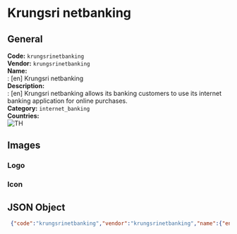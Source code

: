 # Krungsri netbanking 
## General 
**Code:** `krungsrinetbanking`  
**Vendor:** `krungsrinetbanking`  
**Name:**  
:	[en] Krungsri netbanking  
**Description:**  
: [en] Krungsri netbanking allows its banking customers to use its internet banking application for online purchases.  
**Category:** `internet_banking`  
**Countries:**  
![TH](https://cdnjs.cloudflare.com/ajax/libs/flag-icon-css/3.3.0/flags/4x3/TH.svg#w24)  
 
## Images 
### Logo 
### Icon 
## JSON Object 
```json
 {"code":"krungsrinetbanking","vendor":"krungsrinetbanking","name":{"en":"Krungsri netbanking"},"description":{"en":"Krungsri netbanking allows its banking customers to use its internet banking application for online purchases."},"countries":["TH"],"category":"internet_banking"}```  
